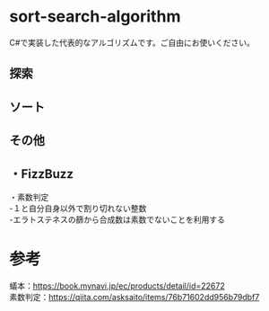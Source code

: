 # sort-search-algorithm
C#で実装した代表的なアルゴリズムです。ご自由にお使いください。

## 探索


## ソート


## その他
・FizzBuzz  
-

・素数判定  
-１と自分自身以外で割り切れない整数  
-エラトステネスの篩から合成数は素数でないことを利用する  


# 参考
蟻本：https://book.mynavi.jp/ec/products/detail/id=22672  
素数判定：https://qiita.com/asksaito/items/76b71602dd956b79dbf7

